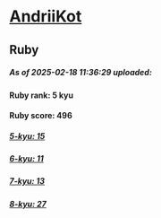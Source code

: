 # [AndriiKot](https://www.codewars.com/users/AndriiKot) 
## Ruby

##### As of 2025-02-18 11:36:29 uploaded:

#### Ruby rank: 5 kyu

#### Ruby score: 496

##### [5-kyu: 15](https://github.com/AndriiKot/Ruby__CodeWars/tree/main/kyu-5)

##### [6-kyu: 11](https://github.com/AndriiKot/Ruby__CodeWars/tree/main/kyu-6)

##### [7-kyu: 13](https://github.com/AndriiKot/Ruby__CodeWars/tree/main/kyu-7)

##### [8-kyu: 27](https://github.com/AndriiKot/Ruby__CodeWars/tree/main/kyu-8)


